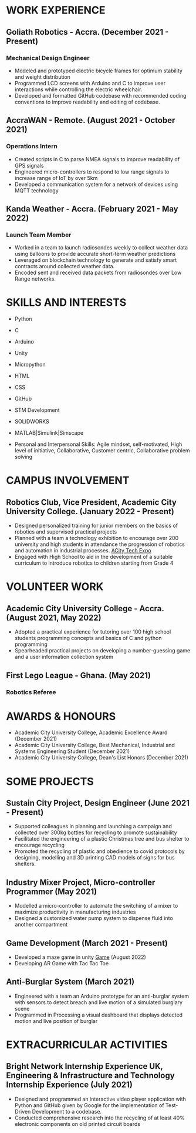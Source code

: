 # WORK EXPERIENCE

## Goliath Robotics - Accra. (December 2021 - Present)

### Mechanical Design Engineer

- Modeled and prototyped electric bicycle frames for optimum stability and weight distribution
- Programmed LCD screens with Arduino and C to improve user interactions while controlling the electric wheelchair.
- Developed and formatted GitHub codebase with recommended coding conventions to improve readability and editing of codebase.

## AccraWAN - Remote. (August 2021 - October 2021)

### Operations Intern

- Created scripts in C to parse NMEA signals to improve readability of GPS signals
- Engineered micro-controllers to respond to low range signals to increase range of IoT by over 5km
- Developed a communication system for a network of devices using MQTT technology

## Kanda Weather - Accra. (February 2021 - May 2022)

### Launch Team Member

- Worked in a team to launch radiosondes weekly to collect weather data using balloons to provide accurate short-term weather predictions
- Leveraged on blockchain technology to generate and satisfy smart contracts around collected weather data.
- Encoded sent and received data packets from radiosondes over Low Range networks.

# SKILLS AND INTERESTS
- Python
- C
- Arduino
- Unity
- Micropython
- HTML
- CSS 
- GitHub
- STM Development
- SOLIDWORKS
- MATLAB|Simulink|Simscape

- Personal and Interpersonal Skills: Agile mindset, self-motivated, High level of initiative, Collaborative, Customer centric, Collaborative problem solving

# CAMPUS INVOLVEMENT

## Robotics Club, Vice President, Academic City University College. (January 2022 - Present)

- Designed personalized training for junior members on the basics of robotics and supervised practical projects
- Planned with a team a technology exhibition to encourage over 200 university and high students in attendance the progression of robotics and automation in industrial processes. [ACity Tech Expo](https://acity.edu.gh/tech-exhibition/)
- Engaged with High School to aid in the development of a suitable curriculum to introduce robotics to children starting from Grade 4

# VOLUNTEER WORK
## Academic City University College - Accra. (August 2021, May 2022)

- Adopted a practical experience for tutoring over 100 high school students programming concepts and basics of C and python programming
- Spearheaded practical projects on developing a number-guessing game and a user information collection system
## First Lego League - Ghana. (May 2021)

### Robotics Referee

# AWARDS & HONOURS

- Academic City University College, Academic Excellence Award (December 2021)
- Academic City University College, Best Mechanical, Industrial and Systems Engineering Student (December 2021)
- Academic City University College, Dean's List Honors (December 2021)

# SOME PROJECTS

## Sustain City Project, Design Engineer (June 2021 - Present)

- Supported colleagues in planning and launching a campaign and collected over 300kg bottles for recycling to promote sustainability
- Facilitated the engineering of a plastic Christmas tree and bus shelter to encourage recycling
- Promoted the recycling of plastic and obedience to covid protocols by designing, modelling and 3D printing CAD models of signs for bus shelters.

## Industry Mixer Project, Micro-controller Programmer (May 2021)

- Modelled a micro-controller to automate the switching of a mixer to maximize productivity in manufacturing industries
- Designed a customized water pump system to dispense fluid into another compartment

## Game Development (March 2021 - Present)

- Developed a maze game in unity [Game](https://play.unity.com/mg/other/webgl-zk8) (August 2022)
- Developing AR Game with Tac Tac Toe

## Anti-Burglar System (March 2021)

- Engineered with a team an Arduino prototype for an anti-burglar system with sensors to detect breach and live motion of a simulated burglary scene
- Programmed in Processing a visual dashboard that displays detected motion and live position of burglar

# EXTRACURRICULAR ACTIVITIES

## Bright Network Internship Experience UK, Engineering & Infrastructure and Technology Internship Experience (July 2021)

- Designed and programmed an interactive video player application with Python and GitHub given by Google for the implementation of Test-Driven Development to a codebase.
- Conducted comprehensive research into the recycling of at least 40% electronic components on old printed circuit boards